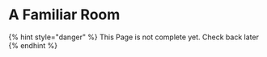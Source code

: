 # A Familiar Room

{% hint style="danger" %}
This Page is not complete yet. Check back later
{% endhint %}

